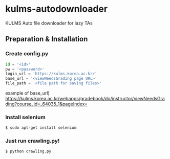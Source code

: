 # kulms-autodownloader
KULMS Auto file downloader for lazy TAs


## Preparation & Installation

### Create config.py
```python
id = '<id>'
pw = '<password>'
login_url = 'https://kulms.korea.ac.kr/'
base_url = '<viewNeedsGrading page URL>'
file_path = '<file path for saving files>'
```

example of base_url) https://kulms.korea.ac.kr/webapps/gradebook/do/instructor/viewNeedsGrading?course_id=_64035_1&pageIndex=


### Install selenium
```sh
$ sudo apt-get install selenium
```

### Just run crawling.py!
```sh
$ python crawling.py
```
